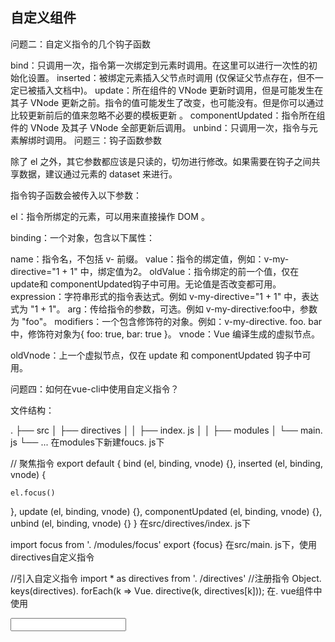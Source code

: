 ## 自定义组件
问题二：自定义指令的几个钩子函数

bind：只调用一次，指令第一次绑定到元素时调用。在这里可以进行一次性的初始化设置。
inserted：被绑定元素插入父节点时调用 (仅保证父节点存在，但不一定已被插入文档中)。
update：所在组件的 VNode 更新时调用，但是可能发生在其子 VNode 更新之前。指令的值可能发生了改变，也可能没有。但是你可以通过比较更新前后的值来忽略不必要的模板更新 。
componentUpdated：指令所在组件的 VNode 及其子 VNode 全部更新后调用。
unbind：只调用一次，指令与元素解绑时调用。
问题三：钩子函数参数

除了 el 之外，其它参数都应该是只读的，切勿进行修改。如果需要在钩子之间共享数据，建议通过元素的 dataset 来进行。

指令钩子函数会被传入以下参数：

el：指令所绑定的元素，可以用来直接操作 DOM 。

binding：一个对象，包含以下属性：

name：指令名，不包括 v- 前缀。
value：指令的绑定值，例如：v-my-directive="1 + 1" 中，绑定值为2。
oldValue：指令绑定的前一个值，仅在update和 componentUpdated钩子中可用。无论值是否改变都可用。
expression：字符串形式的指令表达式。例如 v-my-directive="1 + 1" 中，表达式为 "1 + 1"。
arg：传给指令的参数，可选。例如 v-my-directive:foo中，参数为 "foo"。
modifiers：一个包含修饰符的对象。例如：v-my-directive. foo. bar 中，修饰符对象为{ foo: true, bar: true }。
vnode：Vue 编译生成的虚拟节点。

oldVnode：上一个虚拟节点，仅在 update 和 componentUpdated 钩子中可用。

问题四：如何在vue-cli中使用自定义指令？

文件结构：

. 
├── src
│   ├── directives
│   │    ├── index. js
│   │    ├── modules
│   └── main. js
└── ... 
在modules下新建foucs. js下

// 聚焦指令
export default {
  bind (el, binding, vnode) {}, 
  inserted (el, binding, vnode) {

    el.focus()

  }, 
  update (el, binding, vnode) {}, 
  componentUpdated (el, binding, vnode) {}, 
  unbind (el, binding, vnode) {}
}
在src/directives/index. js下

import focus from '. /modules/focus'
export {focus}
在src/main. js下，使用directives自定义指令

//引入自定义指令
import * as directives from '. /directives'
//注册指令
Object. keys(directives). forEach(k => Vue. directive(k, directives[k])); 
在. vue组件中使用

<input v-focus type="text" />
